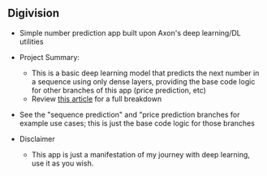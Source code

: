## Digivision

- Simple number prediction app built upon Axon's deep learning/DL utilities

- Project Summary:
	- This is a basic deep learning model that predicts the next number in a sequence using only dense layers, providing the base code logic for other branches of this app (price prediction, etc)
	- Review [this article](https://medium.com/@boring-it-guy/elixir-nx-axon-building-a-number-prediction-model-776c0dfe97b0) for a full breakdown

- See the "sequence prediction" and "price prediction branches for example use cases; this is just the base code logic for those branches

- Disclaimer
	- This app is just a manifestation of my journey with deep learning, use it as you wish.
